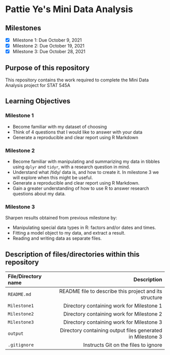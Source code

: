 # Pattie Ye's Mini Data Analysis

## Milestones

- [x] Milestone 1: Due October 9, 2021
- [x] Milestone 2: Due October 19, 2021
- [x] Milestone 3: Due October 28, 2021

## Purpose of this repository

This repository contains the work required to complete the Mini Data Analysis project for STAT 545A

## Learning Objectives

### Milestone 1

* Become familiar with my dataset of choosing
* Think of 4 questions that I would like to answer with your data
* Generate a reproducible and clear report using R Markdown

### Milestone 2

* Become familiar with manipulating and summarizing my data in tibbles using `dplyr` and `tidyr`, with a research question in mind.
* Understand what /tidy/ data is, and how to create it. In milestone 3 we will explore when this might be useful.
* Generate a reproducible and clear report using R Markdown.
* Gain a greater understanding of how to use R to answer research questions about my data.

### Milestone 3

Sharpen results obtained from previous milestone by:

* Manipulating special data types in R: factors and/or dates and times.
* Fitting a model object to my data, and extract a result.
* Reading and writing data as separate files.

## Description of files/directories within this repository

| File/Directory name | Description |
| :--- | ---: |
| `README.md` | README file to describe this project and its structure |
| `Milestone1` | Directory containing work for Milestone 1 |
| `Milestone2` | Directory containing work for Milestone 2 |
| `Milestone3` | Directory containing work for Milestone 3 |
| `output` | Directory containing output files generated in Milestone 3 |
| `.gitignore` | Instructs Git on the files to ignore | 
